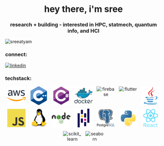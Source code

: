 <h1 align="center">hey there, i'm sree</h1>
<h3 align="center">research + building - interested in HPC, statmech, quantum info, and HCI</h3>

<p align="left">
  <img src="https://komarev.com/ghpvc/?username=sreeatyam&label=Profile%20views&color=0e75b6&style=flat"
       alt="sreeatyam" />
</p>

<h3 align="left">connect:</h3>
<p align="left">
  <a href="https://linkedin.com/in/sreeatyam" target="_blank" rel="noreferrer">
    <img src="https://raw.githubusercontent.com/rahuldkjain/github-profile-readme-generator/master/src/images/icons/Social/linked-in-alt.svg"
         alt="linkedin" width="40" height="40" />
  </a>
</p>

<h3 align="left">techstack:</h3>
<div align="center" style="display:flex; justify-content:center; flex-wrap:wrap; gap:12px;">
  <img src="https://raw.githubusercontent.com/devicons/devicon/master/icons/amazonwebservices/amazonwebservices-original-wordmark.svg"
       alt="aws" style="width:60px; height:60px;" />
  <img src="https://raw.githubusercontent.com/devicons/devicon/master/icons/cplusplus/cplusplus-original.svg"
       alt="cplusplus" style="width:60px; height:60px;" />
  <img src="https://raw.githubusercontent.com/devicons/devicon/master/icons/csharp/csharp-original.svg"
       alt="csharp" style="width:60px; height:60px;" />
  <img src="https://raw.githubusercontent.com/devicons/devicon/master/icons/docker/docker-original-wordmark.svg"
       alt="docker" style="width:60px; height:60px;" />
  <img src="https://www.vectorlogo.zone/logos/firebase/firebase-icon.svg"
       alt="firebase" style="width:60px; height:60px;" />
  <img src="https://www.vectorlogo.zone/logos/flutterio/flutterio-icon.svg"
       alt="flutter" style="width:60px; height:60px;" />
  <img src="https://raw.githubusercontent.com/devicons/devicon/master/icons/java/java-original.svg"
       alt="java" style="width:60px; height:60px;" />
  <img src="https://raw.githubusercontent.com/devicons/devicon/master/icons/javascript/javascript-original.svg"
       alt="javascript" style="width:60px; height:60px;" />
  <img src="https://raw.githubusercontent.com/devicons/devicon/master/icons/linux/linux-original.svg"
       alt="linux" style="width:60px; height:60px;" />
  <img src="https://raw.githubusercontent.com/devicons/devicon/master/icons/nodejs/nodejs-original-wordmark.svg"
       alt="nodejs" style="width:60px; height:60px;" />
  <img src="https://raw.githubusercontent.com/devicons/devicon/2ae2a900d2f041da66e950e4d48052658d850630/icons/pandas/pandas-original.svg"
       alt="pandas" style="width:60px; height:60px;" />
  <img src="https://raw.githubusercontent.com/devicons/devicon/master/icons/postgresql/postgresql-original-wordmark.svg"
       alt="postgresql" style="width:60px; height:60px;" />
  <img src="https://raw.githubusercontent.com/devicons/devicon/master/icons/python/python-original.svg"
       alt="python" style="width:60px; height:60px;" />
  <img src="https://raw.githubusercontent.com/devicons/devicon/master/icons/react/react-original-wordmark.svg"
       alt="react" style="width:60px; height:60px;" />
  <img src="https://upload.wikimedia.org/wikipedia/commons/0/05/Scikit_learn_logo_small.svg"
       alt="scikit_learn" style="width:60px; height:60px;" />
  <img src="https://seaborn.pydata.org/_images/logo-mark-lightbg.svg"
       alt="seaborn" style="width:60px; height:60px;" />
</div>